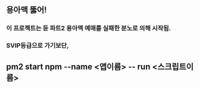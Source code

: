 ## 용아맥 뚫어!

### 이 프로젝트는 듄 파트2 용아맥 예매를 실패한 분노로 의해 시작됨.

### SVIP등급으로 가기보단,

## pm2 start npm --name <앱이름> -- run <스크립트이름>
